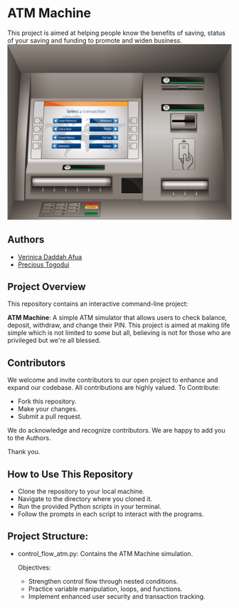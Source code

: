 # ATM Machine
This project is aimed at helping people know the benefits of saving, status of your saving and funding to promote and widen business.
![ATM Machine](image-3.png)

## Authors
* [Verinica Daddah Afua](https://github.com/Daddah-Veronica-Afua/ATM_Machine)
* [Precious Togodui](https://github.com/Paatogodui1/ATM_Machine.git)

## Project Overview
This repository contains an interactive command-line project:

 **ATM Machine**:
  A simple ATM simulator that allows users to check
balance, deposit, withdraw, and change their PIN.
This project is aimed at making life simple which is not limited to some but all, believing is not for those who are privileged but we're all blessed.

## Contributors
We welcome and invite contributors to our open project to enhance and expand our codebase.
All contributions are highly valued.
To Contribute:

* ⁠Fork this repository.
* ⁠Make your changes.
* ⁠Submit a pull request.

We do acknowledge and recognize contributors.
We are happy to add you to the  Authors.

Thank you.

##  How to Use This Repository
* Clone the repository to your local machine.
* Navigate to the directory where you cloned it.
* Run the provided Python scripts in your terminal.
* Follow the prompts in each script to interact with the programs.

##  Project Structure:
* control_flow_atm.py: Contains the ATM Machine simulation.

  Objectives:
  * Strengthen control flow through nested conditions.
  * Practice variable manipulation, loops, and functions.
  * Implement enhanced user security and transaction tracking.